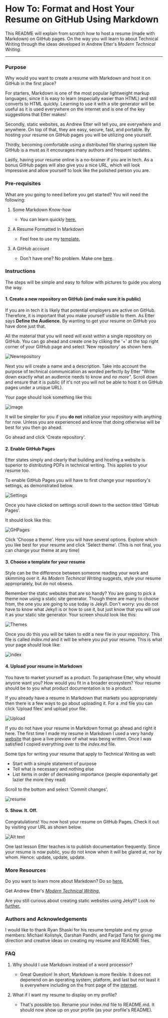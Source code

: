 # How To: Format and Host Your Resume on GitHub Using Markdown

This README will explain from scratch how to host a resume (made with Markdown) on GitHub pages. On the way you will learn to about Technical Writing through the ideas developed in Andrew Etter's *Modern Technical Writing*. 
________________


### Purpose

Why would you want to create a resume with Markdown and host it on GitHub in the first place? 

For starters, Markdown is one of the most popular lightweight markup languages, since it is easy to learn (especially easier than HTML) and still converts to HTML quickly. Learning to use it with a site generator will be useful as it is used everywhere on the internet and is one of the key suggestions that Etter makes!          

Secondly, static websites, as Andrew Etter will tell you, are everywhere and anywhere. On top of that, they are easy, secure, fast, and portable. By hosting your resume on GitHub pages you will be utilizing one yourself.

Thirdly, becoming comfortable using a distributed file sharing system like GitHub is a must as it encourages many authors and frequent updates.

Lastly, having your resume online is a no-brainer if you are in tech. As a bonus GitHub pages will also give you a nice URL, which will look impressive and allow yourself to look like the polished person you are.

### Pre-requisites
What are you going to need before you get started? You will need the following: 

1. Some Markdown Know-how
    * You can learn quickly [here.](#more-Resources) 
    
2. A Resume Formatted In Markdown
    * Feel free to use my [template.](https://github.com/Ari-Glikman/Ari-Glikman-Resume/edit/gh-pages/index.md)

3. A GitHub account
    * Don't have one? No problem. Make one [here](https://github.com/).
     
    
### Instructions

The steps will be simple and easy to follow with pictures to guide you along the way.

#### 1. Create a new repository on GitHub (and make sure it is public)

If you are in tech it is likely that potential employers are active on GitHub. Therefore, it is important that you make yourself visible to them. As Etter says **Define the Audience.** By wanting to get your resume on GitHub you have done just that.

All the material that you will need will exist within a single repository on GitHub. You can go ahead and create one by cliking the '+' at the top right corner of your GitHub page and select 'New repository' as shown here. 

![Newrepository](https://user-images.githubusercontent.com/73805987/97831667-5912ab80-1c96-11eb-9281-6dd94da0854d.jpg)

Next you will create a name and a description. Take into account the purpose of technical communication as worded perfectly by Etter "Write down exactly what an audience needs to know and *no more*". Scroll down and ensure that it is public (if it's not you will not be able to host it on GitHub pages under a unique URL). 

Your page should look something like this:

![image](https://user-images.githubusercontent.com/73805987/97832778-48176980-1c99-11eb-86c6-f85b40c05b76.png)


It will be simpler for you if you **do not** initialize your repository with anything for now. Unless you are experienced and know that doing otherwise will be best for you then go ahead.

Go ahead and click 'Create repository'.


#### 2. Enable GitHub Pages 

Etter states simply and clearly that building and hosting a website is superior to distributing PDFs in technical writing. This applies to your resume too.

To enable GitHub Pages you will have to first change your repsotiory's settings, as demonstrated below. 

![Settings](https://user-images.githubusercontent.com/73805987/97833455-0091dd00-1c9b-11eb-93a9-265333da3ca8.png)


Once you have clicked on settings scroll down to the section titled 'GitHub Pages'.

It should look like this: 

![GHPages](https://user-images.githubusercontent.com/73805987/97833160-574ae700-1c9a-11eb-92dd-ddb9299e4000.jpg)

Click 'Choose a theme'. Here you will have several options. Explore which you like best for your resume and click 'Select theme'. (This is not final, you can change your theme at any time)

#### 3. Choose a template for your resume

Style can be the difference between someone reading your work and skimming over it. As *Modern Techincal Writing* suggests, style your resume appropriately, but do not obsess.

Remember the static websites that are so handy? You are going to pick a theme now using a static site generator. Though there are many to choose from, the one you are going to use today is Jekyll. Don't worry: you do not have to know what Jekyll is or how to use it, but just know that you will use it as your static site generator. Your screen should look like this:

![Themes](https://user-images.githubusercontent.com/73805987/97833904-1ce24980-1c9c-11eb-8d5b-e465e3030b74.png)

Once you do this you will be taken to edit a new file in your repository. This file is called *index.md* and it will be where you put your resume. This is what your page should look like:

![index](https://user-images.githubusercontent.com/73805987/97835006-c9252f80-1c9e-11eb-9903-27b1e90366c9.png)


#### 4. Upload your resume in Markdown

You have to market yourself as a product. To paraphrase Etter, why whould anyone want you? How would you fit in a broader ecosystem? Your resume should be to you what product documentation is to a product.

If you already have a resume in Markdown that markets you appropriately then there is a few ways to go about uploading it. For a .md file you can click 'Upload files' and upload your file.

![Upload](https://user-images.githubusercontent.com/73805987/97834518-a7777880-1c9d-11eb-8047-8ed9f738d451.png)

If you do not have your resume in Markdown format go ahead and right it here. The first time I made my resume in Markdown I used a very handy [website](https://markdownlivepreview.com/) that gave a live preview of what was being written. Once I was satisfied I copied everything over to the *index.md* file.

Some tips for writing your resume that apply to Technical Writing as well:
* Start with a simple statement of purpose
* Tell what is necessary and nothing else
* List items in order of decreasing importance (people exponentially get lazier the more they read)

Scroll to the bottom and select 'Commit changes'.

![resume](https://user-images.githubusercontent.com/73805987/97835723-6f256980-1ca0-11eb-958b-eec9d316312b.png)

#### 5. Show. It. Off.

Congratulations! You now host your resume on GitHub Pages. Check it out by visiting your URL as shown below.

![Alt text](https://media.giphy.com/media/jAzP6ubqXn5miQrTAm/giphy.gif)

One last lesson Etter teaches is to publish documentation frequently. Since your resume is now public, you do not know when it will be glared at, nor by whom. Hence: update, update, update. 

### More Resources

Do you want to learn more about Markdown? Do so [here.](https://www.markdowntutorial.com/)

Get Andrew Etter's [*Modern Technical Writing.*](https://www.amazon.ca/Modern-Technical-Writing-Introduction-Documentation-ebook/dp/B01A2QL9SS)

Are you still curious about creating static websites using Jekyll? Look no [further.](https://programminghistorian.org/en/lessons/building-static-sites-with-jekyll-github-pages)

### Authors and Acknowledgements

I would like to thank Ryan Shaski for his resume template and my group members: Michael Kolisnyk, Darshan Pandhi, and Farjad Tariq for giving me direction and creative ideas on creating my resume and README files.

### FAQ

1.  Why should I use Markdown instead of a word processor?

    * Great Question! In short, Markdown is more flexible. It does not depenend on an operating system, platform, and last but not least it is everywhere including on the front page of the [internet](https://www.reddit.com/).



2.  What if I want my resume to display on my profile?

    * That's possible too. Rename your index.md file to README.md. It should now show up on your profile (as your profile's README).  


